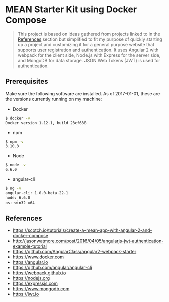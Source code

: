 # MEAN Starter Kit using Docker Compose

> This project is based on ideas gathered from projects linked to in the [References](#references) section but simplified to fit my purpose of quickly starting up a project and customizing it for a general purpose website that supports user registration and authentication. It uses Angular 2 with webpack for the client side, Node.js with Express for the server side, and MongoDB for data storage. JSON Web Tokens (JWT) is used for authentication.

## Prerequisites
Make sure the following software are installed. As of 2017-01-01, these are the versions currently running on my machine:

- Docker
```bash
$ docker -v
Docker version 1.12.1, build 23cf638
```
- npm
```bash
$ npm -v
3.10.3
```

- Node
```bash
$ node -v
6.6.0
```

- angular-cli
```bash
$ ng -v
angular-cli: 1.0.0-beta.22-1
node: 6.6.0
os: win32 x64
```

## References
- https://scotch.io/tutorials/create-a-mean-app-with-angular-2-and-docker-compose
- http://jasonwatmore.com/post/2016/04/05/angularjs-jwt-authentication-example-tutorial
- https://github.com/AngularClass/angular2-webpack-starter
- https://www.docker.com
- https://angular.io
- https://github.com/angular/angular-cli
- https://webpack.github.io
- https://nodejs.org
- https://expressjs.com
- https://www.mongodb.com
- https://jwt.io